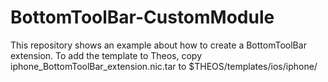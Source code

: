 # BottomToolBar-CustomModule
This repository shows an example about how to create a BottomToolBar extension.
To add the template to Theos, copy iphone_BottomToolBar_extension.nic.tar to $THEOS/templates/ios/iphone/
